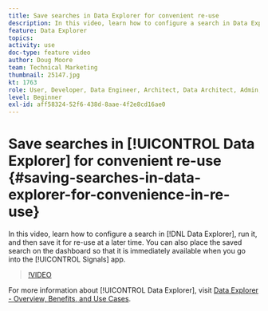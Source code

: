 ```yaml
---
title: Save searches in Data Explorer for convenient re-use
description: In this video, learn how to configure a search in Data Explorer, run it, and then save it for re-use at a later time. You can also place the saved search on the dashboard so that it is immediately available when you go into the Signals app.
feature: Data Explorer
topics: 
activity: use
doc-type: feature video
author: Doug Moore
team: Technical Marketing
thumbnail: 25147.jpg
kt: 1763
role: User, Developer, Data Engineer, Architect, Data Architect, Admin, Leader
level: Beginner
exl-id: aff58324-52f6-438d-8aae-4f2e8cd16ae0
---
```

# Save searches in [!UICONTROL Data Explorer] for convenient re-use {#saving-searches-in-data-explorer-for-convenience-in-re-use}

In this video, learn how to configure a search in [!DNL Data Explorer], run it, and then save it for re-use at a later time. You can also place the saved search on the dashboard so that it is immediately available when you go into the [!UICONTROL Signals] app.

>[!VIDEO](https://video.tv.adobe.com/v/25147/?quality=12)

For more information about [!UICONTROL Data Explorer], visit [Data Explorer - Overview, Benefits, and Use Cases](https://experiencecloud.adobe.com/resources/help/en_US/aam/data-explorer.html).
